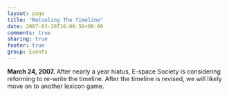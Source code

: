 ```yaml
---
layout: page
title: "Retooling The Timeline"
date: 2007-03-26T16:06:56+00:00
comments: true
sharing: true
footer: true
group: Events
---
```


**March 24, 2007.** After nearly a year hiatus, E-space Society is considering reforming to re-write the timeline. After the timeline is revised, we will likely move on to another lexicon game.

